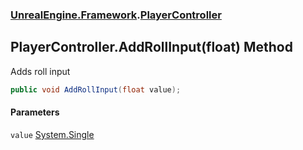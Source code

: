 ### [UnrealEngine.Framework](./UnrealEngine-Framework.md 'UnrealEngine.Framework').[PlayerController](./PlayerController.md 'UnrealEngine.Framework.PlayerController')
## PlayerController.AddRollInput(float) Method
Adds roll input  
```csharp
public void AddRollInput(float value);
```
#### Parameters
<a name='UnrealEngine-Framework-PlayerController-AddRollInput(float)-value'></a>
`value` [System.Single](https://docs.microsoft.com/en-us/dotnet/api/System.Single 'System.Single')  
  
